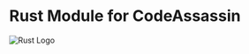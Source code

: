 # Rust Module for CodeAssassin
![Rust Logo](https://github.com/Abesuden/Software-Engineering/blob/master/img/rust_logo.png)

